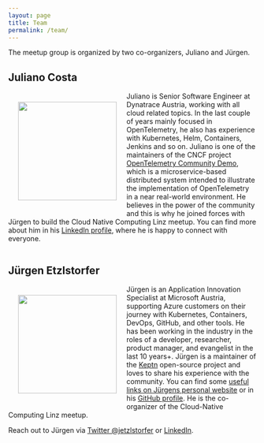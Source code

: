 ```yaml
---
layout: page
title: Team
permalink: /team/
---
```


The meetup group is organized by two co-organizers, Juliano and Jürgen.

## Juliano Costa

<div style="float:left;margin:20px;">
<img src="{{ site.baseurl }}/images/juliano.jpg" width="200">
</div>

Juliano is Senior Software Engineer at Dynatrace Austria, working with all cloud related topics. In the last couple of years mainly focused in OpenTelemetry, he also has experience with Kubernetes, Helm, Containers, Jenkins and so on. Juliano is one of the maintainers of the CNCF project [OpenTelemetry Community Demo](https://github.com/open-telemetry/opentelemetry-demo), which is a microservice-based distributed system intended to illustrate the implementation of OpenTelemetry in a near real-world environment. He believes in the power of the community and this is why he joined forces with Jürgen to build the Cloud Native Computing Linz meetup. You can find more about him in his [LinkedIn profile](https://www.linkedin.com/in/julianocosta89/), where he is happy to connect with everyone.

<div style="clear:both;"></div>

## Jürgen Etzlstorfer

<div style="float:left;margin:20px;">
<img src="{{ site.baseurl }}/images/juergen.jpg" width="200">
</div>

Jürgen is an Application Innovation Specialist at Microsoft Austria, supporting Azure customers on their journey with Kubernetes, Containers, DevOps, GitHub, and other tools. He has been working in the industry in the roles of a developer, researcher, product manager, and evangelist in the last 10 years+. Jürgen is a maintainer of the [Keptn](https://keptn.sh) open-source project and loves to share his experience with the community. You can find some [useful links on Jürgens personal website](https://jetzlstorfer.github.io) or in his [GitHub profile](https://github.com/jetzlstorfer). He is the co-organizer of the Cloud-Native Computing Linz meetup.

Reach out to Jürgen via [Twitter @jetzlstorfer](https://twitter.com/jetzlstorfer) or [LinkedIn](https://www.linkedin.com/in/juergenetzlstorfer/).
